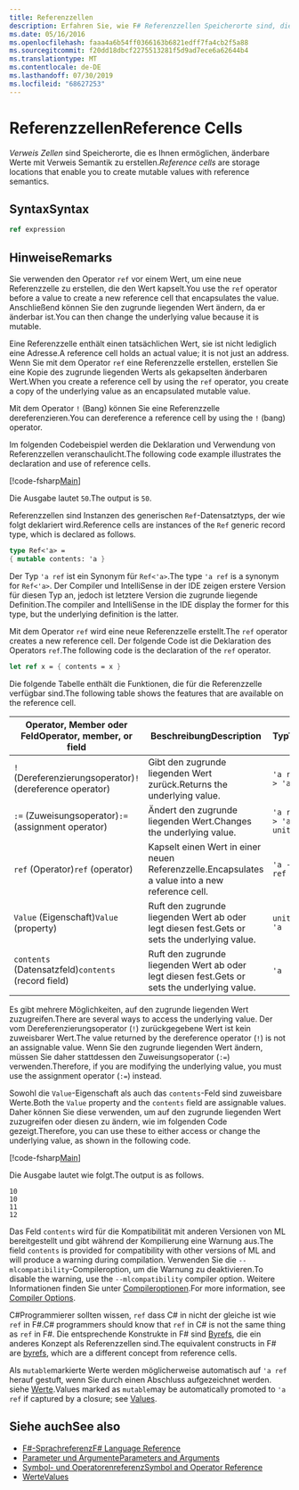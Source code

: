 ```yaml
---
title: Referenzzellen
description: Erfahren Sie, wie F# Referenzzellen Speicherorte sind, die Ihnen ermöglichen, änderbare Werte mit Verweissemantik zu erstellen.
ms.date: 05/16/2016
ms.openlocfilehash: faaa4a6b54ff0366163b6821edff7fa4cb2f5a88
ms.sourcegitcommit: f20dd18dbcf2275513281f5d9ad7ece6a62644b4
ms.translationtype: MT
ms.contentlocale: de-DE
ms.lasthandoff: 07/30/2019
ms.locfileid: "68627253"
---
```

# <a name="reference-cells"></a><span data-ttu-id="ecb6f-103">Referenzzellen</span><span class="sxs-lookup"><span data-stu-id="ecb6f-103">Reference Cells</span></span>

<span data-ttu-id="ecb6f-104">*Verweis Zellen* sind Speicherorte, die es Ihnen ermöglichen, änderbare Werte mit Verweis Semantik zu erstellen.</span><span class="sxs-lookup"><span data-stu-id="ecb6f-104">*Reference cells* are storage locations that enable you to create mutable values with reference semantics.</span></span>

## <a name="syntax"></a><span data-ttu-id="ecb6f-105">Syntax</span><span class="sxs-lookup"><span data-stu-id="ecb6f-105">Syntax</span></span>

```fsharp
ref expression
```

## <a name="remarks"></a><span data-ttu-id="ecb6f-106">Hinweise</span><span class="sxs-lookup"><span data-stu-id="ecb6f-106">Remarks</span></span>

<span data-ttu-id="ecb6f-107">Sie verwenden den Operator `ref` vor einem Wert, um eine neue Referenzzelle zu erstellen, die den Wert kapselt.</span><span class="sxs-lookup"><span data-stu-id="ecb6f-107">You use the `ref` operator before a value to create a new reference cell that encapsulates the value.</span></span> <span data-ttu-id="ecb6f-108">Anschließend können Sie den zugrunde liegenden Wert ändern, da er änderbar ist.</span><span class="sxs-lookup"><span data-stu-id="ecb6f-108">You can then change the underlying value because it is mutable.</span></span>

<span data-ttu-id="ecb6f-109">Eine Referenzzelle enthält einen tatsächlichen Wert, sie ist nicht lediglich eine Adresse.</span><span class="sxs-lookup"><span data-stu-id="ecb6f-109">A reference cell holds an actual value; it is not just an address.</span></span> <span data-ttu-id="ecb6f-110">Wenn Sie mit dem Operator `ref` eine Referenzzelle erstellen, erstellen Sie eine Kopie des zugrunde liegenden Werts als gekapselten änderbaren Wert.</span><span class="sxs-lookup"><span data-stu-id="ecb6f-110">When you create a reference cell by using the `ref` operator, you create a copy of the underlying value as an encapsulated mutable value.</span></span>

<span data-ttu-id="ecb6f-111">Mit dem Operator `!` (Bang) können Sie eine Referenzzelle dereferenzieren.</span><span class="sxs-lookup"><span data-stu-id="ecb6f-111">You can dereference a reference cell by using the `!` (bang) operator.</span></span>

<span data-ttu-id="ecb6f-112">Im folgenden Codebeispiel werden die Deklaration und Verwendung von Referenzzellen veranschaulicht.</span><span class="sxs-lookup"><span data-stu-id="ecb6f-112">The following code example illustrates the declaration and use of reference cells.</span></span>

[!code-fsharp[Main](~/samples/snippets/fsharp/lang-ref-1/snippet2201.fs)]

<span data-ttu-id="ecb6f-113">Die Ausgabe lautet `50`.</span><span class="sxs-lookup"><span data-stu-id="ecb6f-113">The output is `50`.</span></span>

<span data-ttu-id="ecb6f-114">Referenzzellen sind Instanzen des generischen `Ref`-Datensatztyps, der wie folgt deklariert wird.</span><span class="sxs-lookup"><span data-stu-id="ecb6f-114">Reference cells are instances of the `Ref` generic record type, which is declared as follows.</span></span>

```fsharp
type Ref<'a> =
{ mutable contents: 'a }
```

<span data-ttu-id="ecb6f-115">Der Typ `'a ref` ist ein Synonym für `Ref<'a>`.</span><span class="sxs-lookup"><span data-stu-id="ecb6f-115">The type `'a ref` is a synonym for `Ref<'a>`.</span></span> <span data-ttu-id="ecb6f-116">Der Compiler und IntelliSense in der IDE zeigen erstere Version für diesen Typ an, jedoch ist letztere Version die zugrunde liegende Definition.</span><span class="sxs-lookup"><span data-stu-id="ecb6f-116">The compiler and IntelliSense in the IDE display the former for this type, but the underlying definition is the latter.</span></span>

<span data-ttu-id="ecb6f-117">Mit dem Operator `ref` wird eine neue Referenzzelle erstellt.</span><span class="sxs-lookup"><span data-stu-id="ecb6f-117">The `ref` operator creates a new reference cell.</span></span> <span data-ttu-id="ecb6f-118">Der folgende Code ist die Deklaration des Operators `ref`.</span><span class="sxs-lookup"><span data-stu-id="ecb6f-118">The following code is the declaration of the `ref` operator.</span></span>

```fsharp
let ref x = { contents = x }
```

<span data-ttu-id="ecb6f-119">Die folgende Tabelle enthält die Funktionen, die für die Referenzzelle verfügbar sind.</span><span class="sxs-lookup"><span data-stu-id="ecb6f-119">The following table shows the features that are available on the reference cell.</span></span>

|<span data-ttu-id="ecb6f-120">Operator, Member oder Feld</span><span class="sxs-lookup"><span data-stu-id="ecb6f-120">Operator, member, or field</span></span>|<span data-ttu-id="ecb6f-121">Beschreibung</span><span class="sxs-lookup"><span data-stu-id="ecb6f-121">Description</span></span>|<span data-ttu-id="ecb6f-122">Typ</span><span class="sxs-lookup"><span data-stu-id="ecb6f-122">Type</span></span>|<span data-ttu-id="ecb6f-123">Definition</span><span class="sxs-lookup"><span data-stu-id="ecb6f-123">Definition</span></span>|
|--------------------------|-----------|----|----------|
|<span data-ttu-id="ecb6f-124">`!` (Dereferenzierungsoperator)</span><span class="sxs-lookup"><span data-stu-id="ecb6f-124">`!` (dereference operator)</span></span>|<span data-ttu-id="ecb6f-125">Gibt den zugrunde liegenden Wert zurück.</span><span class="sxs-lookup"><span data-stu-id="ecb6f-125">Returns the underlying value.</span></span>|`'a ref -> 'a`|`let (!) r = r.contents`|
|<span data-ttu-id="ecb6f-126">`:=` (Zuweisungsoperator)</span><span class="sxs-lookup"><span data-stu-id="ecb6f-126">`:=` (assignment operator)</span></span>|<span data-ttu-id="ecb6f-127">Ändert den zugrunde liegenden Wert.</span><span class="sxs-lookup"><span data-stu-id="ecb6f-127">Changes the underlying value.</span></span>|`'a ref -> 'a -> unit`|`let (:=) r x = r.contents <- x`|
|<span data-ttu-id="ecb6f-128">`ref` (Operator)</span><span class="sxs-lookup"><span data-stu-id="ecb6f-128">`ref` (operator)</span></span>|<span data-ttu-id="ecb6f-129">Kapselt einen Wert in einer neuen Referenzzelle.</span><span class="sxs-lookup"><span data-stu-id="ecb6f-129">Encapsulates a value into a new reference cell.</span></span>|`'a -> 'a ref`|`let ref x = { contents = x }`|
|<span data-ttu-id="ecb6f-130">`Value` (Eigenschaft)</span><span class="sxs-lookup"><span data-stu-id="ecb6f-130">`Value` (property)</span></span>|<span data-ttu-id="ecb6f-131">Ruft den zugrunde liegenden Wert ab oder legt diesen fest.</span><span class="sxs-lookup"><span data-stu-id="ecb6f-131">Gets or sets the underlying value.</span></span>|`unit -> 'a`|`member x.Value = x.contents`|
|<span data-ttu-id="ecb6f-132">`contents` (Datensatzfeld)</span><span class="sxs-lookup"><span data-stu-id="ecb6f-132">`contents` (record field)</span></span>|<span data-ttu-id="ecb6f-133">Ruft den zugrunde liegenden Wert ab oder legt diesen fest.</span><span class="sxs-lookup"><span data-stu-id="ecb6f-133">Gets or sets the underlying value.</span></span>|`'a`|`let ref x = { contents = x }`|

<span data-ttu-id="ecb6f-134">Es gibt mehrere Möglichkeiten, auf den zugrunde liegenden Wert zuzugreifen.</span><span class="sxs-lookup"><span data-stu-id="ecb6f-134">There are several ways to access the underlying value.</span></span> <span data-ttu-id="ecb6f-135">Der vom Dereferenzierungsoperator (`!`) zurückgegebene Wert ist kein zuweisbarer Wert.</span><span class="sxs-lookup"><span data-stu-id="ecb6f-135">The value returned by the dereference operator (`!`) is not an assignable value.</span></span> <span data-ttu-id="ecb6f-136">Wenn Sie den zugrunde liegenden Wert ändern, müssen Sie daher stattdessen den Zuweisungsoperator (`:=`) verwenden.</span><span class="sxs-lookup"><span data-stu-id="ecb6f-136">Therefore, if you are modifying the underlying value, you must use the assignment operator (`:=`) instead.</span></span>

<span data-ttu-id="ecb6f-137">Sowohl die `Value`-Eigenschaft als auch das `contents`-Feld sind zuweisbare Werte.</span><span class="sxs-lookup"><span data-stu-id="ecb6f-137">Both the `Value` property and the `contents` field are assignable values.</span></span> <span data-ttu-id="ecb6f-138">Daher können Sie diese verwenden, um auf den zugrunde liegenden Wert zuzugreifen oder diesen zu ändern, wie im folgenden Code gezeigt.</span><span class="sxs-lookup"><span data-stu-id="ecb6f-138">Therefore, you can use these to either access or change the underlying value, as shown in the following code.</span></span>

[!code-fsharp[Main](~/samples/snippets/fsharp/lang-ref-1/snippet2203.fs)]

<span data-ttu-id="ecb6f-139">Die Ausgabe lautet wie folgt.</span><span class="sxs-lookup"><span data-stu-id="ecb6f-139">The output is as follows.</span></span>

```
10
10
11
12
```

<span data-ttu-id="ecb6f-140">Das Feld `contents` wird für die Kompatibilität mit anderen Versionen von ML bereitgestellt und gibt während der Kompilierung eine Warnung aus.</span><span class="sxs-lookup"><span data-stu-id="ecb6f-140">The field `contents` is provided for compatibility with other versions of ML and will produce a warning during compilation.</span></span> <span data-ttu-id="ecb6f-141">Verwenden Sie die `--mlcompatibility`-Compileroption, um die Warnung zu deaktivieren.</span><span class="sxs-lookup"><span data-stu-id="ecb6f-141">To disable the warning, use the `--mlcompatibility` compiler option.</span></span> <span data-ttu-id="ecb6f-142">Weitere Informationen finden Sie unter [Compileroptionen](compiler-options.md).</span><span class="sxs-lookup"><span data-stu-id="ecb6f-142">For more information, see [Compiler Options](compiler-options.md).</span></span>

<span data-ttu-id="ecb6f-143">C#Programmierer sollten wissen, `ref` dass C# in nicht der gleiche ist wie `ref` in F#.</span><span class="sxs-lookup"><span data-stu-id="ecb6f-143">C# programmers should know that `ref` in C# is not the same thing as `ref` in F#.</span></span> <span data-ttu-id="ecb6f-144">Die entsprechende Konstrukte in F# sind [Byrefs](byrefs.md), die ein anderes Konzept als Referenzzellen sind.</span><span class="sxs-lookup"><span data-stu-id="ecb6f-144">The equivalent constructs in F# are [byrefs](byrefs.md), which are a different concept from reference cells.</span></span>

<span data-ttu-id="ecb6f-145">Als `mutable`markierte Werte werden möglicherweise automatisch auf `'a ref` herauf gestuft, wenn Sie durch einen Abschluss aufgezeichnet werden. siehe [Werte](./values/index.md).</span><span class="sxs-lookup"><span data-stu-id="ecb6f-145">Values marked as `mutable`may be automatically promoted to `'a ref` if captured by a closure; see [Values](./values/index.md).</span></span>

## <a name="see-also"></a><span data-ttu-id="ecb6f-146">Siehe auch</span><span class="sxs-lookup"><span data-stu-id="ecb6f-146">See also</span></span>

- [<span data-ttu-id="ecb6f-147">F#-Sprachreferenz</span><span class="sxs-lookup"><span data-stu-id="ecb6f-147">F# Language Reference</span></span>](index.md)
- [<span data-ttu-id="ecb6f-148">Parameter und Argumente</span><span class="sxs-lookup"><span data-stu-id="ecb6f-148">Parameters and Arguments</span></span>](parameters-and-arguments.md)
- [<span data-ttu-id="ecb6f-149">Symbol- und Operatorenreferenz</span><span class="sxs-lookup"><span data-stu-id="ecb6f-149">Symbol and Operator Reference</span></span>](./symbol-and-operator-reference/index.md)
- [<span data-ttu-id="ecb6f-150">Werte</span><span class="sxs-lookup"><span data-stu-id="ecb6f-150">Values</span></span>](./values/index.md)
